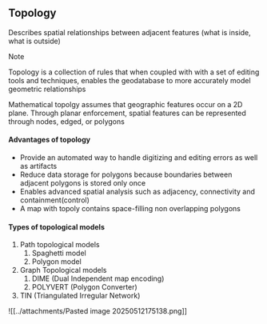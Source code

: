 ## Topology
Describes spatial relationships between adjacent features (what is inside, what is outside)

> [!NOTE]
> Topology is a collection of rules that when coupled with with a set of editing tools and techniques, enables the geodatabase to more accurately model geometric relationships

Mathematical topolgy assumes that geographic features occur on a 2D plane. Through planar enforcement, spatial features can be represented through nodes, edged, or polygons

#### Advantages of topology
- Provide an automated way to handle digitizing and editing errors as well as artifacts
- Reduce data storage for polygons because boundaries between adjacent polygons is stored only once 
- Enables advanced spatial analysis such as adjacency, connectivity and containment(control)
- A map with topoly contains space-filling non overlapping polygons

#### Types of topological models
1. Path topological models
	1. Spaghetti model
	2. Polygon model
2. Graph Topological models
	1. DIME (Dual Independent map encoding)
	2. POLYVERT (Polygon Converter)
3. TIN (Triangulated Irregular Network)

![[../attachments/Pasted image 20250512175138.png]]